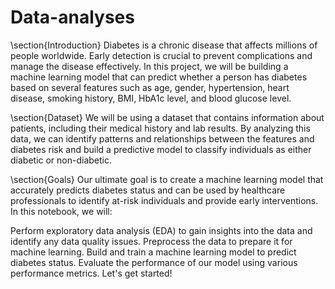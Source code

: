 # Data-analyses
\section{Introduction}
Diabetes is a chronic disease that affects millions of people worldwide. Early detection is crucial to prevent complications and manage the disease effectively. In this project, we will be building a machine learning model that can predict whether a person has diabetes based on several features such as age, gender, hypertension, heart disease, smoking history, BMI, HbA1c level, and blood glucose level.

\section{Dataset}
We will be using a dataset that contains information about patients, including their medical history and lab results. By analyzing this data, we can identify patterns and relationships between the features and diabetes risk and build a predictive model to classify individuals as either diabetic or non-diabetic.

\section{Goals}
Our ultimate goal is to create a machine learning model that accurately predicts diabetes status and can be used by healthcare professionals to identify at-risk individuals and provide early interventions. In this notebook, we will:

Perform exploratory data analysis (EDA) to gain insights into the data and identify any data quality issues.
Preprocess the data to prepare it for machine learning.
Build and train a machine learning model to predict diabetes status.
Evaluate the performance of our model using various performance metrics. Let's get started!
